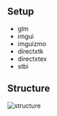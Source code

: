## Setup
- glm
- imgui
- imguizmo
- directxtk
- directxtex
- stbi

## Structure
![structure](http://www.plantuml.com/plantuml/proxy?src=https://raw.githubusercontent.com/agagtmdtlr/StudyDirectX/main/structure.puml)